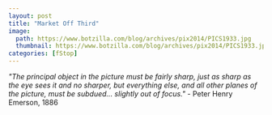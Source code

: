 ```yaml
---
layout: post
title: "Market Off Third"
image:
  path: https://www.botzilla.com/blog/archives/pix2014/PICS1933.jpg
  thumbnail: https://www.botzilla.com/blog/archives/pix2014/PICS1933.jpg
categories: [fStop]
---
```


<p class="well"><i>"The principal object in the picture must be fairly sharp, just as sharp as the eye sees it and no sharper, but everything else, and all other planes of the picture, must be subdued... slightly out of focus."</i> - Peter Henry Emerson, 1886</p>

